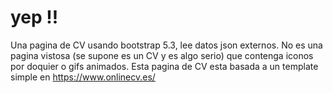 # yep !!
Una pagina de CV usando bootstrap 5.3, lee datos json externos.
No es una pagina vistosa (se supone es un CV y es algo serio) que contenga iconos por doquier o gifs animados.
Esta pagina de CV esta basada a un template simple en https://www.onlinecv.es/
